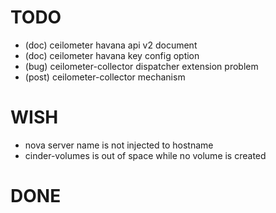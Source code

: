 # TODO
* (doc) ceilometer havana api v2 document
* (doc) ceilometer havana key config option
* (bug) ceilometer-collector dispatcher extension problem
* (post) ceilometer-collector mechanism

# WISH
* nova server name is not injected to hostname
* cinder-volumes is out of space while no volume is created

# DONE
